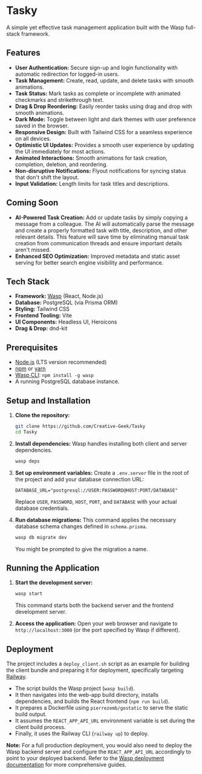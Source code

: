 # Tasky

A simple yet effective task management application built with the Wasp full-stack framework.

## Features

- **User Authentication:** Secure sign-up and login functionality with automatic redirection for logged-in users.
- **Task Management:** Create, read, update, and delete tasks with smooth animations.
- **Task Status:** Mark tasks as complete or incomplete with animated checkmarks and strikethrough text.
- **Drag & Drop Reordering:** Easily reorder tasks using drag and drop with smooth animations.
- **Dark Mode:** Toggle between light and dark themes with user preference saved in the browser.
- **Responsive Design:** Built with Tailwind CSS for a seamless experience on all devices.
- **Optimistic UI Updates:** Provides a smooth user experience by updating the UI immediately for most actions.
- **Animated Interactions:** Smooth animations for task creation, completion, deletion, and reordering.
- **Non-disruptive Notifications:** Flyout notifications for syncing status that don't shift the layout.
- **Input Validation:** Length limits for task titles and descriptions.

## Coming Soon

- **AI-Powered Task Creation:** Add or update tasks by simply copying a message from a colleague. The AI will automatically parse the message and create a properly formatted task with title, description, and other relevant details. This feature will save time by eliminating manual task creation from communication threads and ensure important details aren't missed.
- **Enhanced SEO Optimization:** Improved metadata and static asset serving for better search engine visibility and performance.

## Tech Stack

- **Framework:** [Wasp](https://wasp-lang.dev/) (React, Node.js)
- **Database:** PostgreSQL (via Prisma ORM)
- **Styling:** Tailwind CSS
- **Frontend Tooling:** Vite
- **UI Components:** Headless UI, Heroicons
- **Drag & Drop:** dnd-kit

## Prerequisites

- [Node.js](https://nodejs.org/) (LTS version recommended)
- [npm](https://www.npmjs.com/) or [yarn](https://yarnpkg.com/)
- [Wasp CLI](https://wasp-lang.dev/docs/quick-start#install-wasp): `npm install -g wasp`
- A running PostgreSQL database instance.

## Setup and Installation

1.  **Clone the repository:**

    ```bash
    git clone https://github.com/Creative-Geek/Tasky
    cd Tasky
    ```

2.  **Install dependencies:**
    Wasp handles installing both client and server dependencies.

    ```bash
    wasp deps
    ```

3.  **Set up environment variables:**
    Create a `.env.server` file in the root of the project and add your database connection URL:

    ```env
    DATABASE_URL="postgresql://USER:PASSWORD@HOST:PORT/DATABASE"
    ```

    Replace `USER`, `PASSWORD`, `HOST`, `PORT`, and `DATABASE` with your actual database credentials.

4.  **Run database migrations:**
    This command applies the necessary database schema changes defined in `schema.prisma`.
    ```bash
    wasp db migrate dev
    ```
    You might be prompted to give the migration a name.

## Running the Application

1.  **Start the development server:**

    ```bash
    wasp start
    ```

    This command starts both the backend server and the frontend development server.

2.  **Access the application:**
    Open your web browser and navigate to `http://localhost:3000` (or the port specified by Wasp if different).

## Deployment

The project includes a `deploy_client.sh` script as an example for building the client bundle and preparing it for deployment, specifically targeting [Railway](https://railway.app/).

- The script builds the Wasp project (`wasp build`).
- It then navigates into the web-app build directory, installs dependencies, and builds the React frontend (`npm run build`).
- It prepares a Dockerfile using `pierrezemb/gostatic` to serve the static build output.
- It assumes the `REACT_APP_API_URL` environment variable is set during the client build process.
- Finally, it uses the Railway CLI (`railway up`) to deploy.

**Note:** For a full production deployment, you would also need to deploy the Wasp backend server and configure the `REACT_APP_API_URL` accordingly to point to your deployed backend. Refer to the [Wasp deployment documentation](https://wasp-lang.dev/docs/deploying) for more comprehensive guides.

